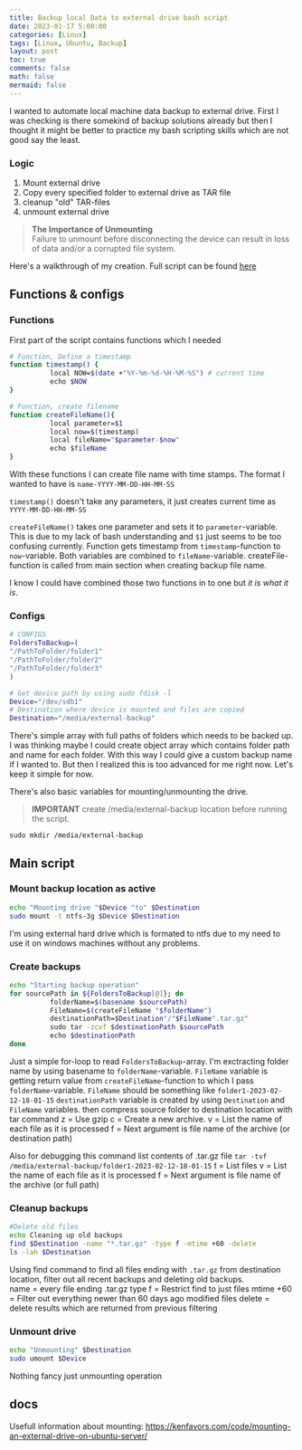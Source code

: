 ```yaml
---
title: Backup local Data to external drive bash script
date: 2023-01-17 5:00:00 
categories: [Linux]
tags: [Linux, Ubuntu, Backup]
layout: post
toc: true
comments: false
math: false
mermaid: false
---
```

I wanted to automate local machine data backup to external drive. First I was checking is there somekind of backup solutions already but then I thought it might be better to practice my bash scripting skills which are not good say the least. 

### Logic
1. Mount external drive
2. Copy every specified folder to external drive as TAR file
3. cleanup "old" TAR-files
4. unmount external drive 

>**The Importance of Unmounting**  
>Failure to unmount before disconnecting the device can result in loss of data and/or a corrupted file system.

Here's a walkthrough of my creation. Full script can be found [here](https://github.com/apaivinen/scripts/blob/main/Bash/Backup%20data%20to%20external%20drive/backup.sh)

## Functions & configs
### Functions
First part of the script contains functions which I needed
```bash
# Function, Define a timestamp
function timestamp() {
          local NOW=$(date +"%Y-%m-%d-%H-%M-%S") # current time
          echo $NOW
}

# Function, create filename
function createFileName(){
          local parameter=$1
          local now=$(timestamp)
          local fileName="$parameter-$now"
          echo $fileName
}
```

With these functions I can create file name with time stamps. The format I wanted to have is `name-YYYY-MM-DD-HH-MM-SS`

`timestamp()` doesn't take any parameters, it just creates current time as `YYYY-MM-DD-HH-MM-SS`

`createFileName()` takes one parameter and sets it to `parameter`-variable. This is due to my lack of bash understanding and `$1` just seems to be too confusing currently.
Function gets timestamp from `timestamp`-function to `now`-variable.
Both variables are combined to `fileName`-variable.
createFile-function is called from main section when creating backup file name. 

I know I could have combined those two functions in to one but *it is what it is*.

### Configs

```bash
# CONFIGS
FoldersToBackup=(
"/PathToFolder/folder1"
"/PathToFolder/folder2"
"/PathToFolder/folder3"
)

# Get device path by using sudo fdisk -l
Device="/dev/sdb1"
# Destination where device is mounted and files are copied
Destination="/media/external-backup"
```

There's simple array with full paths of folders which needs to be backed up.
I was thinking maybe I could create object array which contains folder path and name for each folder. With this way I could give a custom backup name if I wanted to. But then I realized this is too advanced for me right now. Let's keep it simple for now. 

There's also basic variables for mounting/unmounting the drive.
> **IMPORTANT** 
> create /media/external-backup location before running the script.

```important
sudo mkdir /media/external-backup
```

## Main script
### Mount backup location as active
```bash
echo "Mounting drive "$Device "to" $Destination
sudo mount -t ntfs-3g $Device $Destination
```

I'm using external hard drive which is formated to ntfs due to my need to use it on windows machines without any problems.

### Create backups

```bash
echo "Starting backup operation"
for sourcePath in ${FoldersToBackup[@]}; do
          folderName=$(basename $sourcePath)
          FileName=$(createFileName "$folderName")
          destinationPath=$Destination"/"$FileName".tar.gz"
          sudo tar -zcvf $destinationPath $sourcePath
          echo $destinationPath
done
```

Just a simple for-loop to read `FoldersToBackup`-array.
I'm exctracting folder name by using basename to `folderName`-variable.
`FileName` variable is getting return value from `createFileName`-function to which I pass `folderName`-variable. `FileName` should be something like `folder1-2023-02-12-18-01-15` 
`destinationPath` variable is created by using `Destination` and `FileName` variables. 
then compress source folder to destination location with tar command
z = Use gzip
c = Create  a  new  archive.
v = List the name of each file as it is processed
f = Next argument is file name of the archive (or destination path)

Also for debugging this command list contents of .tar.gz file `tar -tvf /media/external-backup/folder1-2023-02-12-18-01-15` 
t = List files
v = List the name of each file as it is processed
f = Next argument is file name of the archive (or full path)

### Cleanup backups
```bash
#Delete old files
echo Cleaning up old backups
find $Destination -name "*.tar.gz" -type f -mtime +60 -delete
ls -lah $Destination
```
Using find command to find all files ending with `.tar.gz` from destination location, filter out all recent backups and deleting old backups.  
name = every file ending .tar.gz
type f = Restrict find to just files
mtime +60 = Filter out everything newer than 60 days ago modified files
delete = delete results which are returned from previous filtering

### Unmount drive
```bash
echo "Unmounting" $Destination
sudo umount $Device
```
Nothing fancy just unmounting operation

## docs
Usefull information about mounting: https://kenfavors.com/code/mounting-an-external-drive-on-ubuntu-server/